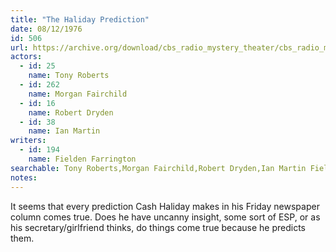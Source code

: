 ```yaml
---
title: "The Haliday Prediction"
date: 08/12/1976
id: 506
url: https://archive.org/download/cbs_radio_mystery_theater/cbs_radio_mystery_theater-0501-0550.zip/cbs_radio_mystery_theater-0501-0550%2Fcbsrmt_0506_the_haliday_prediction.mp3
actors:  
  - id: 25
    name: Tony Roberts  
  - id: 262
    name: Morgan Fairchild  
  - id: 16
    name: Robert Dryden  
  - id: 38
    name: Ian Martin
writers:  
  - id: 194
    name: Fielden Farrington
searchable: Tony Roberts,Morgan Fairchild,Robert Dryden,Ian Martin Fielden Farrington
notes:  
---
```

It seems that every prediction Cash Haliday makes in his Friday newspaper column comes true. Does he have uncanny insight, some sort of ESP, or as his secretary/girlfriend thinks, do things come true because he predicts them.